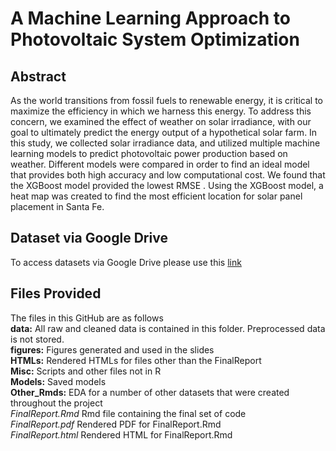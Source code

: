 # A Machine Learning Approach to Photovoltaic System Optimization 
## Abstract
As the world transitions from fossil fuels to renewable energy, it is critical to maximize the efficiency in which we harness this energy. To address this concern, we examined the effect of weather on solar irradiance, with our goal to ultimately predict the energy output of a hypothetical solar farm. In this study, we collected solar irradiance data, and utilized multiple machine learning models to predict photovoltaic power production based on weather. Different models were compared in order to find an ideal model that provides both high accuracy and low computational cost. We found that the XGBoost model provided the lowest RMSE . Using the XGBoost model, a heat map was created to find the most efficient location for solar panel placement in Santa Fe. 

## Dataset via Google Drive
To access datasets via Google Drive please use this [link](https://drive.google.com/drive/folders/1IQqRnN7Wx6ro6TuHTYy04AiTSbonWtF_?usp=sharing)

## Files Provided
The files in this GitHub are as follows<br>
**data:** All raw and cleaned data is contained in this folder. Preprocessed data is not stored. <br>
**figures:** Figures generated and used in the slides<br>
**HTMLs:** Rendered HTMLs for files other than the FinalReport<br>
**Misc:** Scripts and other files not in R<br>
**Models:** Saved models<br>
**Other_Rmds:** EDA for a number of other datasets that were created throughout the project<br>
*FinalReport.Rmd* Rmd file containing the final set of code<br>
*FinalReport.pdf* Rendered PDF for FinalReport.Rmd<br>
*FinalReport.html* Rendered HTML for FinalReport.Rmd<br>

